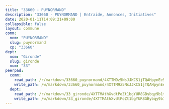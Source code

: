 ```yaml
---
title: "33660 - PUYNORMAND"
description: "33660 - PUYNORMAND | Entraide, Annonces, Initiatives"
date: 2020-01-11T14:09:21+09:00
collapsible: false
layout: commune
comm:
  nom: "PUYNORMAND"
  slug: puynormand
  cp: "33660"
dept:
  nom: "Gironde"
  slug: gironde
  num: "33"
peerpad:
  comm:
    read_path: /r/markdown/33660_puynormand/4XTTM9z5NsJJKCS1jTQAHpynEe55SL5rSKUcZhp1HZwjWf1hx
    write_path: /w/markdown/33660_puynormand/4XTTM9z5NsJJKCS1jTQAHpynEe55SL5rSKUcZhp1HZwjWf1hx-K3TgUyhe2C5fRooyqTGSaEG3teuT2iRMFichUi7cYmiY932SDKDLFQQh25MzrmHkeUvKwpRPd5kD6zfQNzAzUCWzB2AvGHaHsH5Q9BGc3kqWvYAf8fJWuKjJefPmW7xbpqcxZmHg
  dept:
    read_path: /r/markdown/33_gironde/4XTTMAthXvdtPoZt1bgYUR8GBybqy9b1tLUaaKDw5iKj57LRt
    write_path: /w/markdown/33_gironde/4XTTMAthXvdtPoZt1bgYUR8GBybqy9b1tLUaaKDw5iKj57LRt-K3TgU8ogmN5s8hbKrZhkV9P1KQiFepNWXjoYRvdMTW1jt7eRXTmrjG677tN9mcUTsALjzYGgb8mvcrYPJn2Jd8cTiBmF9aZcbgdcQL1kzCPJnSf6X8tpEcGPdTr5qT6cQqEpt6oQ
---
```



